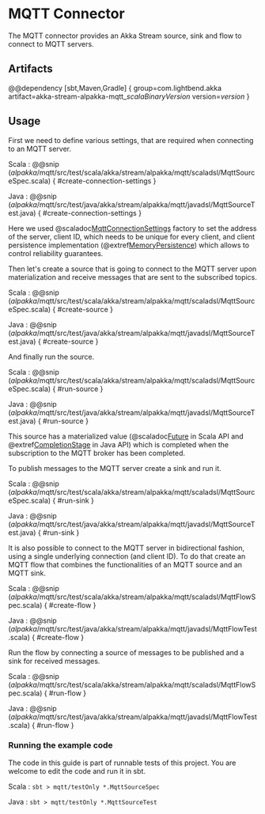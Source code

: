 # MQTT Connector

The MQTT connector provides an Akka Stream source, sink and flow to connect to MQTT servers.

## Artifacts

@@dependency [sbt,Maven,Gradle] {
  group=com.lightbend.akka
  artifact=akka-stream-alpakka-mqtt_$scalaBinaryVersion$
  version=$version$
}

## Usage

First we need to define various settings, that are required when connecting to an MQTT server.

Scala
: @@snip ($alpakka$/mqtt/src/test/scala/akka/stream/alpakka/mqtt/scaladsl/MqttSourceSpec.scala) { #create-connection-settings }

Java
: @@snip ($alpakka$/mqtt/src/test/java/akka/stream/alpakka/mqtt/javadsl/MqttSourceTest.java) { #create-connection-settings }

Here we used @scaladoc[MqttConnectionSettings](akka.stream.alpakka.mqtt.MqttConnectionSettings$) factory to set the address of the server, client ID, which needs to be unique for every client, and client persistence implementation (@extref[MemoryPersistence](paho-api:org/eclipse/paho/client/mqttv3/persist/MemoryPersistence)) which allows to control reliability guarantees.

Then let's create a source that is going to connect to the MQTT server upon materialization and receive messages that are sent to the subscribed topics.

Scala
: @@snip ($alpakka$/mqtt/src/test/scala/akka/stream/alpakka/mqtt/scaladsl/MqttSourceSpec.scala) { #create-source }

Java
: @@snip ($alpakka$/mqtt/src/test/java/akka/stream/alpakka/mqtt/javadsl/MqttSourceTest.java) { #create-source }

And finally run the source.

Scala
: @@snip ($alpakka$/mqtt/src/test/scala/akka/stream/alpakka/mqtt/scaladsl/MqttSourceSpec.scala) { #run-source }

Java
: @@snip ($alpakka$/mqtt/src/test/java/akka/stream/alpakka/mqtt/javadsl/MqttSourceTest.java) { #run-source }

This source has a materialized value (@scaladoc[Future](scala.concurrent.Future) in Scala API and @extref[CompletionStage](java-api:java/util/concurrent/CompletionStage) in Java API) which is completed when the subscription to the MQTT broker has been completed.

To publish messages to the MQTT server create a sink and run it.

Scala
: @@snip ($alpakka$/mqtt/src/test/scala/akka/stream/alpakka/mqtt/scaladsl/MqttSourceSpec.scala) { #run-sink }

Java
: @@snip ($alpakka$/mqtt/src/test/java/akka/stream/alpakka/mqtt/javadsl/MqttSourceTest.java) { #run-sink }

It is also possible to connect to the MQTT server in bidirectional fashion, using a single underlying connection (and client ID). To do that create an MQTT flow that combines the functionalities of an MQTT source and an MQTT sink.

Scala
: @@snip ($alpakka$/mqtt/src/test/scala/akka/stream/alpakka/mqtt/scaladsl/MqttFlowSpec.scala) { #create-flow }

Java
: @@snip ($alpakka$/mqtt/src/test/java/akka/stream/alpakka/mqtt/javadsl/MqttFlowTest.scala) { #create-flow }

Run the flow by connecting a source of messages to be published and a sink for received messages.

Scala
: @@snip ($alpakka$/mqtt/src/test/scala/akka/stream/alpakka/mqtt/scaladsl/MqttFlowSpec.scala) { #run-flow }

Java
: @@snip ($alpakka$/mqtt/src/test/java/akka/stream/alpakka/mqtt/javadsl/MqttFlowTest.scala) { #run-flow }

### Running the example code

The code in this guide is part of runnable tests of this project. You are welcome to edit the code and run it in sbt.

Scala
:   ```
    sbt
    > mqtt/testOnly *.MqttSourceSpec
    ```

Java
:   ```
    sbt
    > mqtt/testOnly *.MqttSourceTest
    ```
